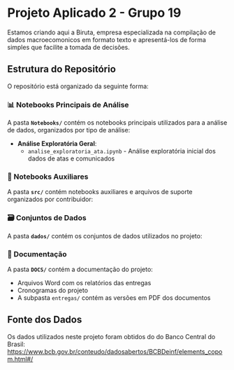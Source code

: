 # Projeto Aplicado 2 - Grupo 19

Estamos criando aqui a Biruta, empresa especializada na compilação de dados macroecomonicos em formato texto e apresentá-los de forma simples que facilite a tomada de decisões.

## Estrutura do Repositório

O repositório está organizado da seguinte forma:

### 📊 Notebooks Principais de Análise

A pasta **`Notebooks/`** contém os notebooks principais utilizados para a análise de dados, organizados por tipo de análise:

- **Análise Exploratória Geral**:
  - `analise_exploratoria_ata.ipynb` - Análise exploratória inicial dos dados de atas e comunicados



### 📁 Notebooks Auxiliares

A pasta **`src/`** contém notebooks auxiliares e arquivos de suporte organizados por contribuidor:



### 🗃️ Conjuntos de Dados

A pasta **`dados/`** contém os conjuntos de dados utilizados no projeto:


### 📑 Documentação

A pasta **`DOCS/`** contém a documentação do projeto:

- Arquivos Word com os relatórios das entregas
- Cronogramas do projeto
- A subpasta `entregas/` contém as versões em PDF dos documentos

## Fonte dos Dados

Os dados utilizados neste projeto foram obtidos do do Banco Central do Brasil:
https://www.bcb.gov.br/conteudo/dadosabertos/BCBDeinf/elements_copom.html#/
